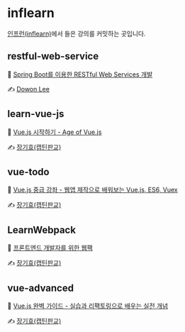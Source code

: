 # inflearn
[인프런(inflearn)](https://www.inflearn.com/)에서 들은 강의를 커밋하는 곳입니다.

## restful-web-service
:closed_book: [Spring Boot를 이용한 RESTful Web Services 개발](https://www.inflearn.com/course/spring-boot-restful-web-services/dashboard)

:writing_hand: [Dowon Lee](https://www.inflearn.com/users/@kenneth)

## learn-vue-js
:closed_book: [Vue.js 시작하기 - Age of Vue.js](https://www.inflearn.com/course/Age-of-Vuejs/dashboard)

:writing_hand: [장기효(캡틴판교)](https://www.inflearn.com/users/@captain)

## vue-todo
:closed_book: [Vue.js 중급 강좌 - 웹앱 제작으로 배워보는 Vue.js, ES6, Vuex](https://www.inflearn.com/course/vue-pwa-vue-js-%EC%A4%91%EA%B8%89/dashboard)

:writing_hand: [장기효(캡틴판교)](https://www.inflearn.com/users/@captain)

## LearnWebpack
:closed_book: [프론트엔드 개발자를 위한 웹팩](https://www.inflearn.com/course/%ED%94%84%EB%9F%B0%ED%8A%B8%EC%97%94%EB%93%9C-%EC%9B%B9%ED%8C%A9/dashboard)

:writing_hand: [장기효(캡틴판교)](https://www.inflearn.com/users/@captain)

## vue-advanced

:closed_book: [Vue.js 완벽 가이드 - 실습과 리팩토링으로 배우는 실전 개념](https://www.inflearn.com/course/vue-js/dashboard)

:writing_hand: [장기효(캡틴판교)](https://www.inflearn.com/users/@captain)
